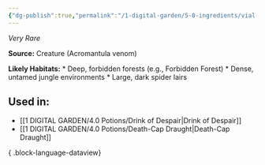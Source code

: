 ```yaml
---
{"dg-publish":true,"permalink":"/1-digital-garden/5-0-ingredients/vial-of-acromantula-venom/","tags":["ingredient","rare"]}
---
```


*Very Rare*

**Source:** Creature (Acromantula venom)

**Likely Habitats:** * Deep, forbidden forests (e.g., Forbidden Forest) * Dense, untamed jungle environments * Large, dark spider lairs

## Used in:

- [[1 DIGITAL GARDEN/4.0 Potions/Drink of Despair\|Drink of Despair]]
- [[1 DIGITAL GARDEN/4.0 Potions/Death-Cap Draught\|Death-Cap Draught]]

{ .block-language-dataview}

